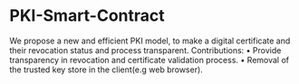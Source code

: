 # PKI-Smart-Contract

We propose a new and efficient PKI model, to make a digital certificate and
their revocation status and process transparent. 
Contributions:
• Provide transparency in revocation and certificate validation process.
• Removal of the trusted key store in the client(e.g web browser).

